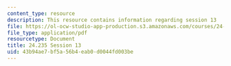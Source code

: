 ```yaml
---
content_type: resource
description: This resource contains information regarding session 13
file: https://ol-ocw-studio-app-production.s3.amazonaws.com/courses/24-235j-philosophy-of-law-spring-2012/43b94ae7bf5a56b4eab0d0044fd003be_MIT24_235JS12_Session13.pdf
file_type: application/pdf
resourcetype: Document
title: 24.235 Session 13
uid: 43b94ae7-bf5a-56b4-eab0-d0044fd003be
---
```

